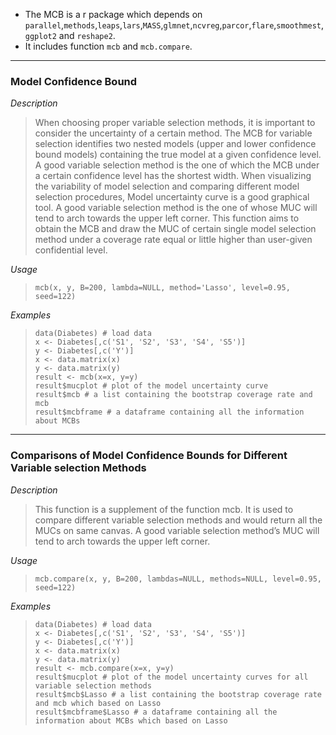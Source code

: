 * The MCB is a r package which depends on `parallel`,`methods`,`leaps`,`lars`,`MASS`,`glmnet`,`ncvreg`,`parcor`,`flare`,`smoothmest`,`ggplot2` and `reshape2`.
* It includes function `mcb` and `mcb.compare`.

---

### Model Confidence Bound
*Description*  
>When choosing proper variable selection methods, it is important to consider the uncertainty of a certain method. The MCB for variable selection identifies two nested models (upper and lower confidence bound models) containing the true model at a given confidence level. A good variable selection method is the one of which the MCB under a certain confidence level has the shortest width. When visualizing the variability of model selection and comparing different model selection procedures, Model uncertainty curve is a good graphical tool. A good variable selection method is the one of whose MUC will tend to arch towards the upper left corner. This function aims to obtain the MCB and draw the MUC of certain single model selection method under a coverage rate equal or little higher than user-given confidential level.
  
*Usage*
>```mcb(x, y, B=200, lambda=NULL, method='Lasso', level=0.95, seed=122)```
  
*Examples*
>```data(Diabetes) # load data```  
>```x <- Diabetes[,c('S1', 'S2', 'S3', 'S4', 'S5')]```  
>```y <- Diabetes[,c('Y')]```  
>```x <- data.matrix(x)```  
>```y <- data.matrix(y)```  
>```result <- mcb(x=x, y=y)```  
>```result$mucplot # plot of the model uncertainty curve```  
>```result$mcb # a list containing the bootstrap coverage rate and mcb```  
>```result$mcbframe # a dataframe containing all the information about MCBs```  

---

### Comparisons of Model Confidence Bounds for Different Variable selection Methods
*Description*  
>This function is a supplement of the function mcb. It is used to compare different variable selection methods and would return all the MUCs on same canvas. A good variable selection method’s MUC will tend to arch towards the upper left corner.
  
*Usage*
>```mcb.compare(x, y, B=200, lambdas=NULL, methods=NULL, level=0.95, seed=122)```
  
*Examples*
>```data(Diabetes) # load data```  
>```x <- Diabetes[,c('S1', 'S2', 'S3', 'S4', 'S5')]```  
>```y <- Diabetes[,c('Y')]```  
>```x <- data.matrix(x)```  
>```y <- data.matrix(y)```  
>```result <- mcb.compare(x=x, y=y)```  
>```result$mucplot # plot of the model uncertainty curves for all variable selection methods```  
>```result$mcb$Lasso # a list containing the bootstrap coverage rate and mcb which based on Lasso```  
>```result$mcbframe$Lasso # a dataframe containing all the information about MCBs which based on Lasso```  
